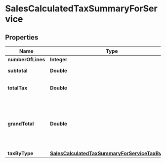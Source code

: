 
# SalesCalculatedTaxSummaryForService

## Properties
Name | Type | Description | Notes
------------ | ------------- | ------------- | -------------
**numberOfLines** | **Integer** | Count of lines |  [optional]
**subtotal** | **Double** | sum of all line tax attribute |  [optional]
**totalTax** | **Double** | sum of all line lineAmount attribute |  [optional]
**grandTotal** | **Double** | sum of all line lineAmount attribute - sum of all line tax attribute - sum of all line lineTaxedDiscount attribute |  [optional]
**taxByType** | [**SalesCalculatedTaxSummaryForServiceTaxByType**](SalesCalculatedTaxSummaryForServiceTaxByType.md) |  |  [optional]



